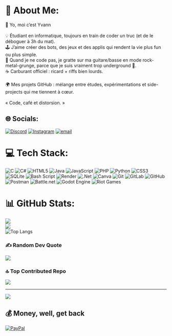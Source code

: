 # 💫 About Me:
👾 Yo, moi c’est Yvann  <br><br>💡 Étudiant en informatique, toujours en train de coder un truc (et de le déboguer à 3h du mat).  <br>🕹️ J’aime créer des bots, des jeux et des applis qui rendent la vie plus fun ou plus simple.  <br>🎸 Quand je ne code pas, je gratte sur ma guitare/basse en mode rock-metal-grunge, parce que je suis vraiment trop underground 🤪.  <br>☕ Carburant officiel : ricard + riffs bien lourds.  <br><br>🌍 Mes projets GitHub : mélange entre études, expérimentations et side-projects qui me tiennent à cœur.<br> <br>« Code, café et distorsion. »<br>


## 🌐 Socials:
[![Discord](https://img.shields.io/badge/Discord-%237289DA.svg?logo=discord&logoColor=white)](https://discord.gg/igrek_zaide) [![Instagram](https://img.shields.io/badge/Instagram-%23E4405F.svg?logo=Instagram&logoColor=white)](https://instagram.com/yvann.db) [![email](https://img.shields.io/badge/Email-D14836?logo=gmail&logoColor=white)](mailto:yvann.du.soub@gmail.com) 

# 💻 Tech Stack:
![C](https://img.shields.io/badge/c-%2300599C.svg?style=for-the-badge&logo=c&logoColor=white) ![C#](https://img.shields.io/badge/c%23-%23239120.svg?style=for-the-badge&logo=csharp&logoColor=white) ![HTML5](https://img.shields.io/badge/html5-%23E34F26.svg?style=for-the-badge&logo=html5&logoColor=white) ![Java](https://img.shields.io/badge/java-%23ED8B00.svg?style=for-the-badge&logo=openjdk&logoColor=white) ![JavaScript](https://img.shields.io/badge/javascript-%23323330.svg?style=for-the-badge&logo=javascript&logoColor=%23F7DF1E) ![PHP](https://img.shields.io/badge/php-%23777BB4.svg?style=for-the-badge&logo=php&logoColor=white) ![Python](https://img.shields.io/badge/python-3670A0?style=for-the-badge&logo=python&logoColor=ffdd54) ![CSS3](https://img.shields.io/badge/css3-%231572B6.svg?style=for-the-badge&logo=css3&logoColor=white) ![SQLite](https://img.shields.io/badge/sqlite-%2307405e.svg?style=for-the-badge&logo=sqlite&logoColor=white) ![Bash Script](https://img.shields.io/badge/bash_script-%23121011.svg?style=for-the-badge&logo=gnu-bash&logoColor=white) ![Render](https://img.shields.io/badge/Render-%46E3B7.svg?style=for-the-badge&logo=render&logoColor=white) ![.Net](https://img.shields.io/badge/.NET-5C2D91?style=for-the-badge&logo=.net&logoColor=white) ![Canva](https://img.shields.io/badge/Canva-%2300C4CC.svg?style=for-the-badge&logo=Canva&logoColor=white) ![Git](https://img.shields.io/badge/git-%23F05033.svg?style=for-the-badge&logo=git&logoColor=white) ![GitLab](https://img.shields.io/badge/gitlab-%23181717.svg?style=for-the-badge&logo=gitlab&logoColor=white) ![GitHub](https://img.shields.io/badge/github-%23121011.svg?style=for-the-badge&logo=github&logoColor=white) ![Postman](https://img.shields.io/badge/Postman-FF6C37?style=for-the-badge&logo=postman&logoColor=white) ![Battle.net](https://img.shields.io/badge/battle.net-%2300AEFF.svg?style=for-the-badge&logo=battle.net&logoColor=white) ![Godot Engine](https://img.shields.io/badge/GODOT-%23FFFFFF.svg?style=for-the-badge&logo=godot-engine) ![Riot Games](https://img.shields.io/badge/riotgames-D32936.svg?style=for-the-badge&logo=riotgames&logoColor=white)
# 📊 GitHub Stats:
![](https://github-readme-stats.vercel.app/api?username=Igrekop&theme=dark&hide_border=false&include_all_commits=true&count_private=true)<br/>
![](https://nirzak-streak-stats.vercel.app/?user=Igrekop&theme=dark&hide_border=false)<br/>
![Top Langs](https://github-readme-stats.vercel.app/api/top-langs/?username=Igrekop&layout=compact&theme=dark&cache_seconds=1800)

### ✍️ Random Dev Quote
![](https://i.pinimg.com/236x/3f/fa/55/3ffa553046061e8ba9058b71b6e54418.jpg)

### 🔝 Top Contributed Repo
![](https://github-contributor-stats.vercel.app/api?username=Igrekop&limit=10&theme=dark&combine_all_yearly_contributions=true)

---
[![](https://visitcount.itsvg.in/api?id=Igrekop&icon=7&color=10)](https://visitcount.itsvg.in)

  ## 💰 Money, well, get back
  [![PayPal](https://img.shields.io/badge/PayPal-00457C?style=for-the-badge&logo=paypal&logoColor=white)](https://paypal.me/paypal.me/yvandushit) 


  
